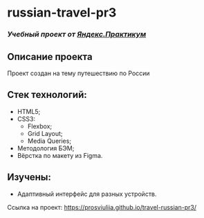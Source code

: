 # russian-travel-pr3

### *Учебный проект от [Яндекс.Практикум](https://practicum.yandex.ru/web/)*

## Описание проекта
Проект создан на тему путешествию по России

## Стек технологий:
- HTML5;
- CSS3:
  - Flexbox;
  - Grid Layout;
  - Media Queries;
- Методология БЭМ;
- Вёрстка по макету из Figma.

## Изучены:
- Адаптивный интерфейс для разных устройств.

Ссылка на проект: https://prosviuliia.github.io/travel-russian-pr3/
